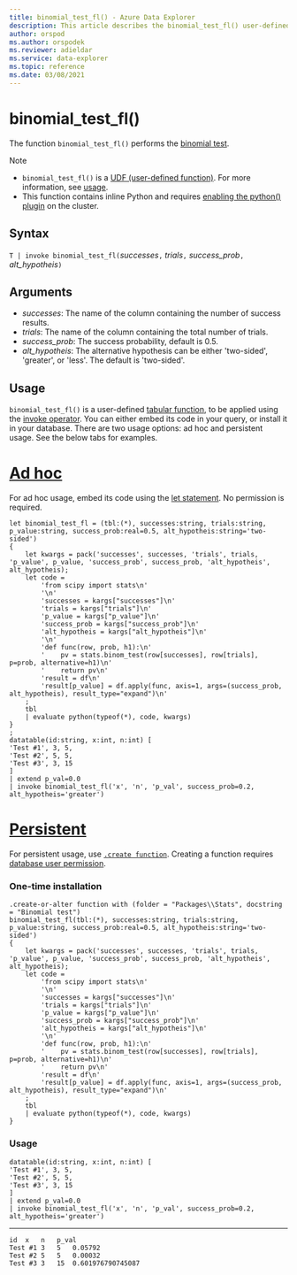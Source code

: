 ```yaml
---
title: binomial_test_fl() - Azure Data Explorer
description: This article describes the binomial_test_fl() user-defined function in Azure Data Explorer.
author: orspod
ms.author: orspodek
ms.reviewer: adieldar
ms.service: data-explorer
ms.topic: reference
ms.date: 03/08/2021
---
```

# binomial_test_fl()

The function `binomial_test_fl()` performs the [binomial test](https://en.wikipedia.org/wiki/Binomial_test).

> [!NOTE]
> * `binomial_test_fl()` is a [UDF (user-defined function)](../query/functions/user-defined-functions.md). For more information, see [usage](#usage).
> * This function contains inline Python and requires [enabling the python() plugin](../query/pythonplugin.md#enable-the-plugin) on the cluster.

## Syntax

`T | invoke binomial_test_fl(`*successes*`,` *trials*`,` *success_prob*`,` *alt_hypotheis*`)`

## Arguments

* *successes*: The name of the column containing the number of success results.
* *trials*: The name of the column containing the total number of trials.
* *success_prob*: The success probability, default is 0.5.
* *alt_hypotheis*: The alternative hypothesis can be either 'two-sided', 'greater', or 'less'. The default is 'two-sided'.

## Usage

`binomial_test_fl()` is a user-defined [tabular function](../query/functions/user-defined-functions.md#tabular-function), to be applied using the [invoke operator](../query/invokeoperator.md). You can either embed its code in your query, or install it in your database. There are two usage options: ad hoc and persistent usage. See the below tabs for examples.

# [Ad hoc](#tab/adhoc)

For ad hoc usage, embed its code using the [let statement](../query/letstatement.md). No permission is required.

<!-- csl: https://help.kusto.windows.net/Samples -->
```kusto
let binomial_test_fl = (tbl:(*), successes:string, trials:string, p_value:string, success_prob:real=0.5, alt_hypotheis:string='two-sided')
{
    let kwargs = pack('successes', successes, 'trials', trials, 'p_value', p_value, 'success_prob', success_prob, 'alt_hypotheis', alt_hypotheis);
    let code =
        'from scipy import stats\n'
        '\n'
        'successes = kargs["successes"]\n'
        'trials = kargs["trials"]\n'
        'p_value = kargs["p_value"]\n'
        'success_prob = kargs["success_prob"]\n'
        'alt_hypotheis = kargs["alt_hypotheis"]\n'
        '\n'
        'def func(row, prob, h1):\n'
        '    pv = stats.binom_test(row[successes], row[trials], p=prob, alternative=h1)\n'
        '    return pv\n'
        'result = df\n'
        'result[p_value] = df.apply(func, axis=1, args=(success_prob, alt_hypotheis), result_type="expand")\n'
    ;
    tbl
    | evaluate python(typeof(*), code, kwargs)
}
;
datatable(id:string, x:int, n:int) [
'Test #1', 3, 5,
'Test #2', 5, 5,
'Test #3', 3, 15
]
| extend p_val=0.0
| invoke binomial_test_fl('x', 'n', 'p_val', success_prob=0.2, alt_hypotheis='greater')
```

# [Persistent](#tab/persistent)

For persistent usage, use [`.create function`](../management/create-function.md). Creating a function requires [database user permission](../management/access-control/role-based-authorization.md).

### One-time installation

<!-- csl: https://help.kusto.windows.net/Samples -->
```kusto
.create-or-alter function with (folder = "Packages\\Stats", docstring = "Binomial test")
binomial_test_fl(tbl:(*), successes:string, trials:string, p_value:string, success_prob:real=0.5, alt_hypotheis:string='two-sided')
{
    let kwargs = pack('successes', successes, 'trials', trials, 'p_value', p_value, 'success_prob', success_prob, 'alt_hypotheis', alt_hypotheis);
    let code =
        'from scipy import stats\n'
        '\n'
        'successes = kargs["successes"]\n'
        'trials = kargs["trials"]\n'
        'p_value = kargs["p_value"]\n'
        'success_prob = kargs["success_prob"]\n'
        'alt_hypotheis = kargs["alt_hypotheis"]\n'
        '\n'
        'def func(row, prob, h1):\n'
        '    pv = stats.binom_test(row[successes], row[trials], p=prob, alternative=h1)\n'
        '    return pv\n'
        'result = df\n'
        'result[p_value] = df.apply(func, axis=1, args=(success_prob, alt_hypotheis), result_type="expand")\n'
    ;
    tbl
    | evaluate python(typeof(*), code, kwargs)
}
```

### Usage

<!-- csl: https://help.kusto.windows.net/Samples -->
```kusto
datatable(id:string, x:int, n:int) [
'Test #1', 3, 5,
'Test #2', 5, 5,
'Test #3', 3, 15
]
| extend p_val=0.0
| invoke binomial_test_fl('x', 'n', 'p_val', success_prob=0.2, alt_hypotheis='greater')
```

---

<!-- csl: https://help.kusto.windows.net/Samples -->
```kusto
id	x	n	p_val
Test #1	3	5	0.05792
Test #2	5	5	0.00032
Test #3	3	15	0.601976790745087
```
